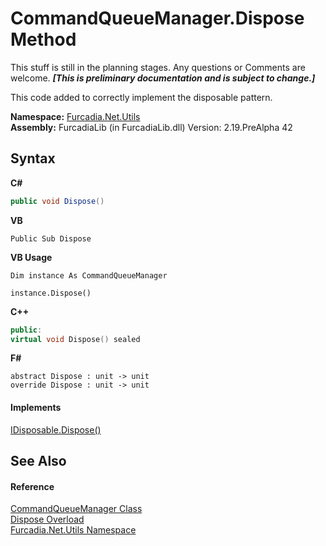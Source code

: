 # CommandQueueManager.Dispose Method 
This stuff is still in the planning stages. Any questions or Comments are welcome. _**\[This is preliminary documentation and is subject to change.\]**_

This code added to correctly implement the disposable pattern.

**Namespace:**&nbsp;<a href="N_Furcadia_Net_Utils">Furcadia.Net.Utils</a><br />**Assembly:**&nbsp;FurcadiaLib (in FurcadiaLib.dll) Version: 2.19.PreAlpha 42

## Syntax

**C#**<br />
``` C#
public void Dispose()
```

**VB**<br />
``` VB
Public Sub Dispose
```

**VB Usage**<br />
``` VB Usage
Dim instance As CommandQueueManager

instance.Dispose()
```

**C++**<br />
``` C++
public:
virtual void Dispose() sealed
```

**F#**<br />
``` F#
abstract Dispose : unit -> unit 
override Dispose : unit -> unit 
```


#### Implements
<a href="http://msdn2.microsoft.com/en-us/library/es4s3w1d" target="_blank">IDisposable.Dispose()</a><br />

## See Also


#### Reference
<a href="T_Furcadia_Net_Utils_CommandQueueManager">CommandQueueManager Class</a><br /><a href="Overload_Furcadia_Net_Utils_CommandQueueManager_Dispose">Dispose Overload</a><br /><a href="N_Furcadia_Net_Utils">Furcadia.Net.Utils Namespace</a><br />